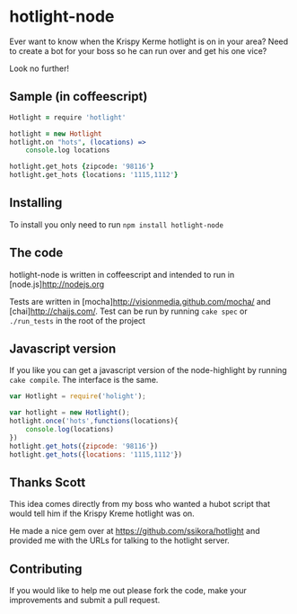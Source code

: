 hotlight-node
=============

Ever want to know when the Krispy Kerme hotlight is on in your area? Need to create a bot for your boss so he can run over and get his one vice?

Look no further!

Sample (in coffeescript)
--------------
```coffeescript
Hotlight = require 'hotlight'

hotlight = new Hotlight
hotlight.on "hots", (locations) =>
    console.log locations

hotlight.get_hots {zipcode: '98116'}
hotlight.get_hots {locations: '1115,1112'}
```

Installing
--------------
To install you only need to run ```npm install hotlight-node```

The code
--------------
hotlight-node is written in coffeescript and intended to run in [node.js]http://nodejs.org

Tests are written in [mocha]http://visionmedia.github.com/mocha/ and [chai]http://chaijs.com/. Test can be run by running ```cake spec``` or ```./run_tests``` in the root of the project

Javascript version
--------------
If you like you can get a javascript version of the node-highlight by running ```cake compile```. The interface is the same.
```javascript
var Hotlight = require('holight');

var hotlight = new Hotlight();
hotlight.once('hots',functions(locations){
    console.log(locations)
})
hotlight.get_hots({zipcode: '98116'})
hotlight.get_hots({locations: '1115,1112'})
```

Thanks Scott
-----------
This idea comes directly from my boss who wanted a hubot script that would tell him if the Krispy Kreme hotlight was on.

He made a nice gem over at https://github.com/ssikora/hotlight and provided me with the URLs for talking to the hotlight server.

Contributing
--------------
If you would like to help me out please fork the code, make your improvements and submit a pull request.